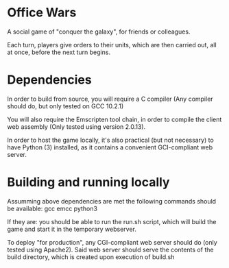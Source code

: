 # Office Wars

A social game of "conquer the galaxy", for friends or colleagues.

Each turn, players give orders to their units, which are then carried out,
all at once, before the next turn begins.

# Dependencies

In order to build from source, you will require a C compiler (Any compiler
should do, but only tested on GCC 10.2.1)

You will also require the Emscripten tool chain, in order to compile the
client web assembly (Only tested using version 2.0.13).

In order to host the game locally, it's also practical (but not necessary)
to have Python (3) installed, as it contains a convenient GCI-compliant web
server.

# Building and running locally

Assumming above dependencies are met the following commands should be
available:
gcc
emcc
python3

If they are: you should be able to run the run.sh script, which will build
the game and start it in the temporary webserver.

To deploy "for production", any CGI-compliant web server should do
(only tested using Apache2).
Said web server should serve the contents of the build directory, which is
created upon execution of build.sh
